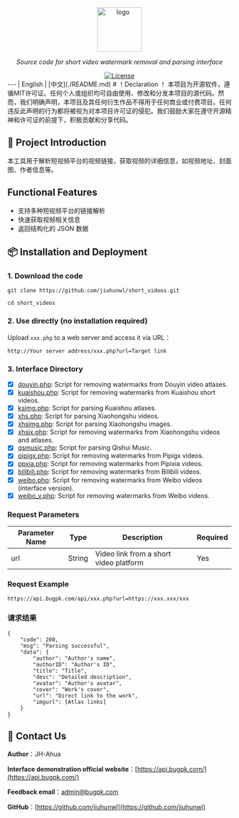 <div align="center">
  <img width="100px" alt="logo" src="https://api.bugpk.com/logo.png"/></a>
  <p><em>Source code for short video watermark removal and parsing interface</em></p>
<div>
  <a href="https://github.com/OpenListTeam/jiuhunwl/short_videos/main/LICENSE">
    <img src="https://img.shields.io/github/license/jiuhunwl/short_videos" alt="License" />
  </a>
</div>
<div>
</div>
</div>
---
| English | [中文](./README.md)
# ！Declaration ！
本项目为开源软件，遵循MIT许可证。任何个人或组织均可自由使用、修改和分发本项目的源代码。然而，我们明确声明，本项目及其任何衍生作品不得用于任何商业或付费项目。任何违反此声明的行为都将被视为对本项目许可证的侵犯。我们鼓励大家在遵守开源精神和许可证的前提下，积极贡献和分享代码。

## 🚀 Project Introduction
本工具用于解析短视频平台的视频链接，获取视频的详细信息，如视频地址、封面图、作者信息等。

## Functional Features
- 支持多种短视频平台的链接解析
- 快速获取视频相关信息
- 返回结构化的 JSON 数据

## 📦 Installation and Deployment

### 1. Download the code



```
git clone https://github.com/jiuhunwl/short_videos.git

cd short_videos
```
### 2. Use directly (no installation required)

Upload `xxx.php` to a web server and access it via URL：
```
http://Your server address/xxx.php?url=Target link
```
### 3. Interface Directory

- [x] [douyin.php](short_videos/api/douyin.php): Script for removing watermarks from Douyin video atlases.
- [x] [kuaishou.php](short_videos/api/kuaishou.php): Script for removing watermarks from Kuaishou short videos.
- [x] [ksimg.php](short_videos/api/ksimg.php): Script for parsing Kuaishou atlases.
- [x] [xhs.php](short_videos/api/xhs.php): Script for parsing Xiaohongshu videos.
- [x] [xhsimg.php](short_videos/api/xhsimg.php): Script for parsing Xiaohongshu images.
- [x] [xhsjx.php](short_videos/api/xhsjx.php): Script for removing watermarks from Xiaohongshu videos and atlases.
- [x] [qsmusic.php](short_videos/api/qsmusic.php): Script for parsing Qishui Music.
- [x] [pipigx.php](short_videos/api/pipigx.php): Script for removing watermarks from Pipigx videos.
- [x] [ppxia.php](short_videos/api/ppxia.php): Script for removing watermarks from Pipixia videos.
- [x] [bilibili.php](short_videos/api/bilibili.php): Script for removing watermarks from Bilibili videos.
- [x] [weibo.php](short_videos/api/weibo.php): Script for removing watermarks from Weibo videos (interface version).
- [x] [weibo_v.php](short_videos/api/weibo_v.php): Script for removing watermarks from Weibo videos.

### Request Parameters

| Parameter Name | Type | Description | Required |
| ---- | ---- | ---- | ---- |
| url | String | Video link from a short video platform | Yes |

### Request Example
```plaintext
https://api.bugpk.com/api/xxx.php?url=https://xxx.xxx/xxx
```
### 请求结果
```plaintext
{
    "code": 200,
    "msg": "Parsing successful",
    "data": {
        "author": "Author's name",
        "authorID": "Author's ID",
        "title": "Title",
        "desc": "Detailed description",
        "avatar": "Author's avatar",
        "cover": "Work's cover",
        "url": "Direct link to the work",
        "imgurl": [Atlas links]
    }
}
```
## 📮 Contact Us

**Author**：JH-Ahua

**Interface demonstration official website**：[https://api.bugpk.com/](https://api.bugpk.com/)

**Feedback email**：[admin@bugpk.com](mailto:admin@bugpk.com)

**GitHub**：[https://github.com/jiuhunwl](https://github.com/jiuhunwl)
